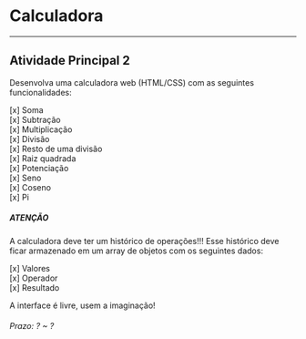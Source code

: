 # Calculadora

---

## Atividade Principal 2  

Desenvolva uma calculadora web (HTML/CSS) com as seguintes funcionalidades:  

[x] Soma  
[x] Subtração  
[x] Multiplicação  
[x] Divisão  
[x] Resto de uma divisão  
[x] Raiz quadrada  
[x] Potenciação  
[x] Seno  
[x] Coseno  
[x] Pi  

##### ATENÇÃO  
A calculadora deve ter um histórico de operações!!! Esse histórico deve ficar armazenado em um array de objetos com os seguintes dados:  

[x] Valores  
[x] Operador  
[x] Resultado  

A interface é livre, usem a imaginação!  

###### Prazo: ? ~ ?  
